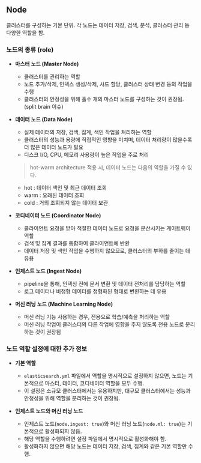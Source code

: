 ## Node
클러스터를 구성하는 기본 단위. 각 노드는 데이터 저장, 검색, 분석, 클러스터 관리 등 다양한 역할을 함.

### 노드의 종류 (role)
- **마스터 노드 (Master Node)**
  - 클러스터를 관리하는 역할
  - 노드 추가/삭제, 인덱스 생성/삭제, 샤드 할당, 클러스터 상태 변경 등의 작업을 수행
  - 클러스터의 안정성을 위해 홀수 개의 마스터 노드를 구성하는 것이 권장됨. (split brain 이슈)

- **데이터 노드 (Data Node)**
  - 실제 데이터의 저장, 검색, 집계, 색인 작업을 처리하는 역할
  - 클러스터의 성능과 용량에 직접적인 영향을 미치며, 데이터 처리량이 많을수록 더 많은 데이터 노드가 필요
  - 디스크 I/O, CPU, 메모리 사용량이 높은 작업을 주로 처리
  > hot-warm architecture 적용 시, 데이터 노드는 다음의 역할을 가질 수 있다.
    - hot : 데이터 색인 및 최근 데이터 조회
    - warm : 오래된 데이터 조회
    - cold : 거의 조회되지 않는 데이터 보관

- **코디네이터 노드 (Coordinator Node)**
  - 클라이언트 요청을 받아 적절한 데이터 노드로 요청을 분산시키는 게이트웨이 역할
  - 검색 및 집계 결과를 통합하여 클라이언트에 반환
  - 데이터 저장 및 색인 작업을 수행하지 않으므로, 클러스터의 부하를 줄이는 데 유용

- **인제스트 노드 (Ingest Node)**
  - pipeline을 통해, 인덱싱 전에 문서 변환 및 데이터 전처리를 담당하는 역할  
  - 로그 데이터나 비정형 데이터를 정형화된 형태로 변환하는 데 유용

- **머신 러닝 노드 (Machine Learning Node)**
  - 머신 러닝 기능 사용하는 경우, 전용으로 학습/예측을 처리하는 역할
  - 머신 러닝 작업이 클러스터의 다른 작업에 영향을 주지 않도록 전용 노드로 분리하는 것이 권장됨

### 노드 역할 설정에 대한 추가 정보
- **기본 역할**
  - `elasticsearch.yml` 파일에서 역할을 명시적으로 설정하지 않으면, 노드는 기본적으로 마스터, 데이터, 코디네이터 역할을 모두 수행.
  - 이 설정은 소규모 클러스터에서는 유용하지만, 대규모 클러스터에서는 성능과 안정성을 위해 역할을 분리하는 것이 권장됨.

- **인제스트 노드와 머신 러닝 노드**
  - 인제스트 노드(`node.ingest: true`)와 머신 러닝 노드(`node.ml: true`)는 기본적으로 활성화되지 않음.
  - 해당 역할을 수행하려면 설정 파일에서 명시적으로 활성화해야 함.
  - 활성화하지 않으면 해당 노드는 데이터 저장, 검색, 집계와 같은 기본 역할만 수행.
